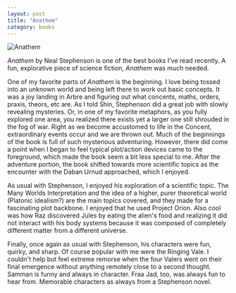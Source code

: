 ```yaml
---
layout: post
title: "Anathem"
category: books
---
```


![Anathem]({{site.url}}/images/books/anathem.png "Anathem")

_Anathem_ by Neal Stephenson is one of the best books I've read recently. A fun,
explorative piece of science fiction, _Anathem_ was much needed.

One of my favorite parts of _Anathem_ is the beginning. I love being tossed into an
unknown world and being left there to work out basic concepts. It was a joy landing in
Arbre and figuring out what concents, maths, orders, praxis, theors, etc are. As I told
Shin, Stephenson did a great job with slowly revealing mysteries. Or, in one of my
favorite metaphors, as you fully explored one area, you realized there exists yet
a larger one still shrouded in the fog of war. Right as we become accustomed to life in
the Concent, extraordinary events occur and we are thrown out. Much of the beginnings of
the book is full of such mysterious adventuring. However, there did come a point when
I began to feel typical plot/action devices came to the foreground, which made the book
seem a bit less special to me. After the adventure portion, the book shifted towards more
scientific topics as the encounter with the Daban Urnud approached, which I enjoyed.

As usual with Stephenson, I enjoyed his exploration of a scientific topic. The Many
Worlds Interpretation and the idea of a higher, purer theoretical world (Platonic
idealism?) are the main topics covered, and they made for a fascinating plot backbone.
I enjoyed that he used Project Orion. Also cool was how Raz discovered Jules by eating
the alien's food and realizing it did not interact with his body systems because it was
composed of completely different matter from a different universe.

Finally, once again as usual with Stephenson, his characters were fun, quirky, and sharp.
Of course popular with me were the Ringing Vale. I couldn't help but feel extreme remorse
when the four Valers went on their final emergence without anything remotely close to
a second thought. Samman is funny and always in character. Fraa Jad, too, was always
fun to hear from. Memorable characters as always from a Stephenson novel.
